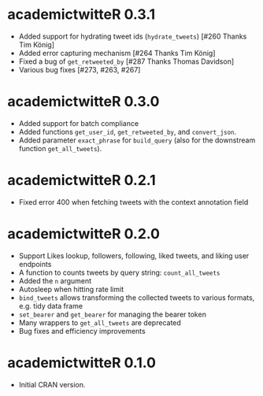 # academictwitteR 0.3.1
* Added support for hydrating tweet ids (`hydrate_tweets`) [#260 Thanks Tim König]
* Added error capturing mechanism [#264 Thanks Tim König]
* Fixed a bug of `get_retweeted_by` [#287 Thanks Thomas Davidson]
* Various bug fixes [#273, #263, #267]

# academictwitteR 0.3.0
* Added support for batch compliance
* Added functions `get_user_id`, `get_retweeted_by`, and `convert_json`.
* Added parameter `exact_phrase` for `build_query` (also for the downstream function `get_all_tweets`).

# academictwitteR 0.2.1
* Fixed error 400 when fetching tweets with the context annotation field

# academictwitteR 0.2.0

* Support Likes lookup, followers, following, liked tweets, and liking user endpoints
* A function to counts tweets by query string: `count_all_tweets`
* Added the `n` argument
* Autosleep when hitting rate limit
* `bind_tweets` allows transforming the collected tweets to various formats, e.g. tidy data frame
* `set_bearer` and `get_bearer` for managing the bearer token
* Many wrappers to `get_all_tweets` are deprecated
* Bug fixes and efficiency improvements

# academictwitteR 0.1.0
* Initial CRAN version.

